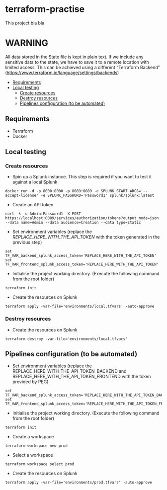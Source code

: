 # terraform-practise
This project bla bla

# WARNING
All data stored in the State file is kept in plain text. 
If we include any sensitive data to the state, we have to save it to a remote location with limited access. This can be achieved using a different "Terraform Backend" (https://www.terraform.io/language/settings/backends)

- [Requirements](#requirements)
- [Local testing](#local-testing)
  - [Create resources](#create-resources)
  - [Destroy resources](#destroy-resources)
  - [Pipelines configuration (to be automated)](#pipelines-configuration-to-be-automated)

## Requirements
- Terraform
- Docker

## Local testing
### Create resources
- Spin up a Splunk instance. This step is required if you want to test it against a local Splunk
```
docker run -d -p 8000:8000 -p 8089:8089 -e SPLUNK_START_ARGS='--accept-license' -e SPLUNK_PASSWORD='Password1' splunk/splunk:latest
```
- Create an API token
```
curl -k -u Admin:Password1 -X POST https://localhost:8089/services/authorization/tokens?output_mode=json --data name=Admin --data audience=Creation --data type=static
```
- Set environment variables (replace the _REPLACE_HERE_WITH_THE_API_TOKEN_ with the token generated in the previous step)
```
set TF_VAR_backend_splunk_access_token='REPLACE_HERE_WITH_THE_API_TOKEN'
set TF_VAR_frontend_splunk_access_token='REPLACE_HERE_WITH_THE_API_TOKEN'
```
- Initialise the project working directory. (Execute the following command from the root folder) 
```
terraform init
```
- Create the resources on Splunk
```
terraform apply -var-file='environments/local.tfvars' -auto-approve
```

### Destroy resources
- Create the resources on Splunk
```
terraform destroy -var-file='environments/local.tfvars'
```

## Pipelines configuration (to be automated)

- Set environment variables (replace the REPLACE_HERE_WITH_THE_API_TOKEN_BACKEND and REPLACE_HERE_WITH_THE_API_TOKEN_FRONTEND with the token provided by PEG)
```
set TF_VAR_backend_splunk_access_token='REPLACE_HERE_WITH_THE_API_TOKEN_BACKEND'
set TF_VAR_frontend_splunk_access_token='REPLACE_HERE_WITH_THE_API_TOKEN_FRONTEND'
```
- Initialise the project working directory. (Execute the following command from the root folder) 
```
terraform init
```
- Create a workspace
```
terraform workspace new prod
```
- Select a workspace
```
terraform workspace select prod
```
- Create the resources on Splunk
```
terraform apply -var-file='environments/prod.tfvars' -auto-approve
```
